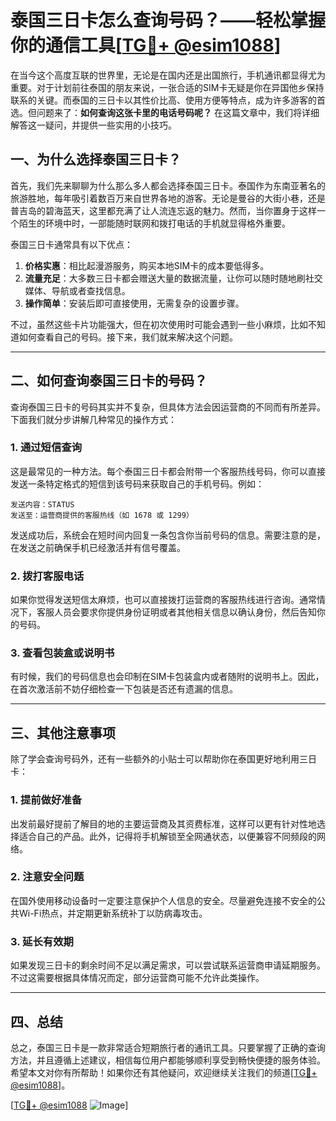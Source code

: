 # 泰国三日卡怎么查询号码？——轻松掌握你的通信工具[[TG💪+ @esim1088](https://t.me/s/esim1088)]

在当今这个高度互联的世界里，无论是在国内还是出国旅行，手机通讯都显得尤为重要。对于计划前往泰国的朋友来说，一张合适的SIM卡无疑是你在异国他乡保持联系的关键。而泰国的三日卡以其性价比高、使用方便等特点，成为许多游客的首选。但问题来了：**如何查询这张卡里的电话号码呢？** 在这篇文章中，我们将详细解答这一疑问，并提供一些实用的小技巧。

## 一、为什么选择泰国三日卡？

首先，我们先来聊聊为什么那么多人都会选择泰国三日卡。泰国作为东南亚著名的旅游胜地，每年吸引着数百万来自世界各地的游客。无论是曼谷的大街小巷，还是普吉岛的碧海蓝天，这里都充满了让人流连忘返的魅力。然而，当你置身于这样一个陌生的环境中时，一部能随时联网和拨打电话的手机就显得格外重要。

泰国三日卡通常具有以下优点：
1. **价格实惠**：相比起漫游服务，购买本地SIM卡的成本要低得多。
2. **流量充足**：大多数三日卡都会赠送大量的数据流量，让你可以随时随地刷社交媒体、导航或者查找信息。
3. **操作简单**：安装后即可直接使用，无需复杂的设置步骤。

不过，虽然这些卡片功能强大，但在初次使用时可能会遇到一些小麻烦，比如不知道如何查看自己的号码。接下来，我们就来解决这个问题。

---

## 二、如何查询泰国三日卡的号码？

查询泰国三日卡的号码其实并不复杂，但具体方法会因运营商的不同而有所差异。下面我们就分步讲解几种常见的操作方式：

### 1. 通过短信查询

这是最常见的一种方法。每个泰国三日卡都会附带一个客服热线号码，你可以直接发送一条特定格式的短信到该号码来获取自己的手机号码。例如：

```
发送内容：STATUS
发送至：运营商提供的客服热线（如 1678 或 1299）
```

发送成功后，系统会在短时间内回复一条包含你当前号码的信息。需要注意的是，在发送之前确保手机已经激活并有信号覆盖。

### 2. 拨打客服电话

如果你觉得发送短信太麻烦，也可以直接拨打运营商的客服热线进行咨询。通常情况下，客服人员会要求你提供身份证明或者其他相关信息以确认身份，然后告知你的号码。

### 3. 查看包装盒或说明书

有时候，我们的号码信息也会印制在SIM卡包装盒内或者随附的说明书上。因此，在首次激活前不妨仔细检查一下包装是否还有遗漏的信息。

---

## 三、其他注意事项

除了学会查询号码外，还有一些额外的小贴士可以帮助你在泰国更好地利用三日卡：

### 1. 提前做好准备

出发前最好提前了解目的地的主要运营商及其资费标准，这样可以更有针对性地选择适合自己的产品。此外，记得将手机解锁至全网通状态，以便兼容不同频段的网络。

### 2. 注意安全问题

在国外使用移动设备时一定要注意保护个人信息的安全。尽量避免连接不安全的公共Wi-Fi热点，并定期更新系统补丁以防病毒攻击。

### 3. 延长有效期

如果发现三日卡的剩余时间不足以满足需求，可以尝试联系运营商申请延期服务。不过这需要根据具体情况而定，部分运营商可能不允许此类操作。

---

## 四、总结

总之，泰国三日卡是一款非常适合短期旅行者的通讯工具。只要掌握了正确的查询方法，并且遵循上述建议，相信每位用户都能够顺利享受到畅快便捷的服务体验。希望本文对你有所帮助！如果你还有其他疑问，欢迎继续关注我们的频道[[TG💪+ @esim1088](https://t.me/s/esim1088)]。

[[TG💪+ @esim1088](https://t.me/s/esim1088) ![Image](https://i.postimg.cc/4NQfJmqS/Snipaste-2025-05-13-00-14-12.png)]